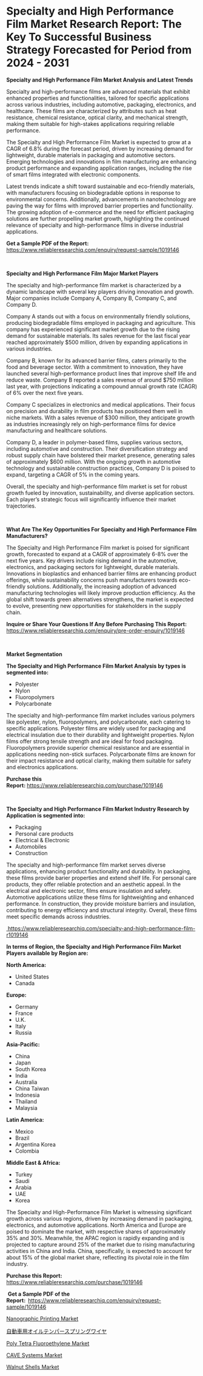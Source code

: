 <p><h1>Specialty and High Performance Film Market Research Report: The Key To Successful Business Strategy Forecasted for Period from 2024 - 2031</h1></p><p><strong>Specialty and High Performance Film Market Analysis and Latest Trends</strong></p>
<p><p>Specialty and high-performance films are advanced materials that exhibit enhanced properties and functionalities, tailored for specific applications across various industries, including automotive, packaging, electronics, and healthcare. These films are characterized by attributes such as heat resistance, chemical resistance, optical clarity, and mechanical strength, making them suitable for high-stakes applications requiring reliable performance.</p><p>The Specialty and High Performance Film Market is expected to grow at a CAGR of 6.8% during the forecast period, driven by increasing demand for lightweight, durable materials in packaging and automotive sectors. Emerging technologies and innovations in film manufacturing are enhancing product performance and expanding application ranges, including the rise of smart films integrated with electronic components.</p><p>Latest trends indicate a shift toward sustainable and eco-friendly materials, with manufacturers focusing on biodegradable options in response to environmental concerns. Additionally, advancements in nanotechnology are paving the way for films with improved barrier properties and functionality. The growing adoption of e-commerce and the need for efficient packaging solutions are further propelling market growth, highlighting the continued relevance of specialty and high-performance films in diverse industrial applications.</p></p>
<p><strong>Get a Sample PDF of the Report:&nbsp;</strong> <a href="https://www.reliableresearchiq.com/enquiry/request-sample/1019146">https://www.reliableresearchiq.com/enquiry/request-sample/1019146</a></p>
<p>&nbsp;</p>
<p><strong>Specialty and High Performance Film Major Market Players</strong></p>
<p><p>The specialty and high-performance film market is characterized by a dynamic landscape with several key players driving innovation and growth. Major companies include Company A, Company B, Company C, and Company D.</p><p>Company A stands out with a focus on environmentally friendly solutions, producing biodegradable films employed in packaging and agriculture. This company has experienced significant market growth due to the rising demand for sustainable materials. Its sales revenue for the last fiscal year reached approximately $500 million, driven by expanding applications in various industries.</p><p>Company B, known for its advanced barrier films, caters primarily to the food and beverage sector. With a commitment to innovation, they have launched several high-performance product lines that improve shelf life and reduce waste. Company B reported a sales revenue of around $750 million last year, with projections indicating a compound annual growth rate (CAGR) of 6% over the next five years.</p><p>Company C specializes in electronics and medical applications. Their focus on precision and durability in film products has positioned them well in niche markets. With a sales revenue of $300 million, they anticipate growth as industries increasingly rely on high-performance films for device manufacturing and healthcare solutions.</p><p>Company D, a leader in polymer-based films, supplies various sectors, including automotive and construction. Their diversification strategy and robust supply chain have bolstered their market presence, generating sales of approximately $600 million. With the ongoing growth in automotive technology and sustainable construction practices, Company D is poised to expand, targeting a CAGR of 5% in the coming years.</p><p>Overall, the specialty and high-performance film market is set for robust growth fueled by innovation, sustainability, and diverse application sectors. Each player’s strategic focus will significantly influence their market trajectories.</p></p>
<p>&nbsp;</p>
<p><strong>What Are The Key Opportunities For Specialty and High Performance Film Manufacturers?</strong></p>
<p><p>The Specialty and High Performance Film market is poised for significant growth, forecasted to expand at a CAGR of approximately 6-8% over the next five years. Key drivers include rising demand in the automotive, electronics, and packaging sectors for lightweight, durable materials. Innovations in bioplastics and enhanced barrier films are enhancing product offerings, while sustainability concerns push manufacturers towards eco-friendly solutions. Additionally, the increasing adoption of advanced manufacturing technologies will likely improve production efficiency. As the global shift towards green alternatives strengthens, the market is expected to evolve, presenting new opportunities for stakeholders in the supply chain.</p></p>
<p><strong>Inquire or Share Your Questions If Any Before Purchasing This Report:</strong> <a href="https://www.reliableresearchiq.com/enquiry/pre-order-enquiry/1019146">https://www.reliableresearchiq.com/enquiry/pre-order-enquiry/1019146</a></p>
<p>&nbsp;</p>
<p><strong>Market Segmentation</strong></p>
<p><strong>The Specialty and High Performance Film Market Analysis by types is segmented into:</strong></p>
<p><ul><li>Polyester</li><li>Nylon</li><li>Fluoropolymers</li><li>Polycarbonate</li></ul></p>
<p><p>The specialty and high-performance film market includes various polymers like polyester, nylon, fluoropolymers, and polycarbonate, each catering to specific applications. Polyester films are widely used for packaging and electrical insulation due to their durability and lightweight properties. Nylon films offer strong tensile strength and are ideal for food packaging. Fluoropolymers provide superior chemical resistance and are essential in applications needing non-stick surfaces. Polycarbonate films are known for their impact resistance and optical clarity, making them suitable for safety and electronics applications.</p></p>
<p><strong>Purchase this Report:&nbsp;</strong><a href="https://www.reliableresearchiq.com/purchase/1019146">https://www.reliableresearchiq.com/purchase/1019146</a></p>
<p>&nbsp;</p>
<p><strong>The Specialty and High Performance Film Market Industry Research by Application is segmented into:</strong></p>
<p><ul><li>Packaging</li><li>Personal care products</li><li>Electrical & Electronic</li><li>Automobiles</li><li>Construction</li></ul></p>
<p><p>The specialty and high-performance film market serves diverse applications, enhancing product functionality and durability. In packaging, these films provide barier properties and extend shelf life. For personal care products, they offer reliable protection and an aesthetic appeal. In the electrical and electronic sector, films ensure insulation and safety. Automotive applications utilize these films for lightweighting and enhanced performance. In construction, they provide moisture barriers and insulation, contributing to energy efficiency and structural integrity. Overall, these films meet specific demands across industries.</p></p>
<p><a href="https://www.reliableresearchiq.com/specialty-and-high-performance-film-r1019146">&nbsp;https://www.reliableresearchiq.com/specialty-and-high-performance-film-r1019146</a></p>
<p><strong>In terms of Region, the Specialty and High Performance Film Market Players available by Region are:</strong></p>
<p>
    <p> <strong> North America: </strong>
        <ul>
            <li>United States</li>
            <li>Canada</li>
        </ul>
        </p> 
    <p> <strong> Europe: </strong>
        <ul>
            <li>Germany</li>
            <li>France</li>
            <li>U.K.</li>
            <li>Italy</li>
            <li>Russia</li>
        </ul>
        </p> 
    <p> <strong> Asia-Pacific: </strong>
        <ul>
            <li>China</li>
            <li>Japan</li>
            <li>South Korea</li>
            <li>India</li>
            <li>Australia</li>
            <li>China Taiwan</li>
            <li>Indonesia</li>
            <li>Thailand</li>
            <li>Malaysia</li>
        </ul>
        </p> 
    <p> <strong> Latin America: </strong>
        <ul>
            <li>Mexico</li>
            <li>Brazil</li>
            <li>Argentina Korea</li>
            <li>Colombia</li>
        </ul>
        </p> 
    <p> <strong> Middle East & Africa: </strong>
        <ul>
            <li>Turkey</li>
            <li>Saudi</li>
            <li>Arabia</li>
            <li>UAE</li>
            <li>Korea</li>
        </ul>
    </p>
    </p>
<p><p>The Specialty and High-Performance Film Market is witnessing significant growth across various regions, driven by increasing demand in packaging, electronics, and automotive applications. North America and Europe are poised to dominate the market, with respective shares of approximately 35% and 30%. Meanwhile, the APAC region is rapidly expanding and is projected to capture around 25% of the market due to rising manufacturing activities in China and India. China, specifically, is expected to account for about 15% of the global market share, reflecting its pivotal role in the film industry.</p></p>
<p><strong>Purchase this Report: </strong><a href="https://www.reliableresearchiq.com/purchase/1019146">https://www.reliableresearchiq.com/purchase/1019146</a></p>
<p>&nbsp;<strong>Get a Sample PDF of the Report:&nbsp;&nbsp;</strong><a href="https://www.reliableresearchiq.com/enquiry/request-sample/1019146">https://www.reliableresearchiq.com/enquiry/request-sample/1019146</a></p>
<p><strong></strong></p>
<p><p><a href="https://www.linkedin.com/pulse/nanographic-printing-market-trends-detailed-study-its-segmentation-vorve?trackingId=%2BHJpddOnTs%2BMT1I3vHtJfQ%3D%3D">Nanographic Printing Market</a></p><p><a href="https://medium.com/@conjunktivitas3566/automotive-oil-tempered-spring-wire-market-%E3%81%AF-%E3%82%B3%E3%82%B9%E3%83%88%E7%AE%A1%E7%90%86%E3%81%A8%E5%8A%B9%E7%8E%87%E5%90%91%E4%B8%8A%E3%82%92%E5%84%AA%E5%85%88%E3%81%97%E3%81%BE%E3%81%99-%E3%81%95%E3%82%89%E3%81%AB-%E5%A0%B1%E5%91%8A%E6%9B%B8%E3%81%AF%E5%B8%82%E5%A0%B4%E3%81%AE%E9%9C%80%E8%A6%81%E9%9D%A2%E3%81%A8%E4%BE%9B%E7%B5%A6%E9%9D%A2%E3%81%AE%E4%B8%A1%E6%96%B9%E3%82%92%E3%82%AB%E3%83%90%E3%83%BC%E3%81%97%E3%81%A6%E3%81%84%E3%81%BE%E3%81%99-f83cd1fc324e">自動車用オイルテンパースプリングワイヤ</a></p><p><a href="https://issuu.com/reportprime-2/docs/poly-tetra-fluoroethylene-market-si_e3013ee9d79394">Poly Tetra Fluoroethylene Market</a></p><p><a href="https://medium.com/@kaitlynkristyfj136/the-cave-systems-market-has-experienced-impressive-growth-in-recent-years-expanding-its-market-687e62290038?postPublishedType=initial">CAVE Systems Market</a></p><p><a href="https://issuu.com/reportprime-2/docs/walnut-shells-market-size-2030.pptx_23f7d74153fd7f">Walnut Shells Market</a></p></p>